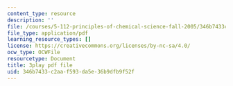 ```yaml
---
content_type: resource
description: ''
file: /courses/5-112-principles-of-chemical-science-fall-2005/346b7433c2aaf593da5e36b9dfb9f52f_UqQRXRtvM9o.pdf
file_type: application/pdf
learning_resource_types: []
license: https://creativecommons.org/licenses/by-nc-sa/4.0/
ocw_type: OCWFile
resourcetype: Document
title: 3play pdf file
uid: 346b7433-c2aa-f593-da5e-36b9dfb9f52f
---
```

